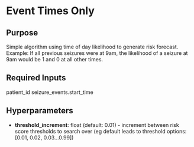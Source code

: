 # Event Times Only

## Purpose

Simple algorithm using time of day likelihood to generate risk forecast.
Example: If all previous seizures were at 9am, the likelihood of a seizure at 9am would be 1 and 0 at all other times.

## Required Inputs

patient_id
seizure_events.start_time

## Hyperparameters

- **threshold_increment**: float (default: 0.01) - increment between risk score thresholds to search
  over (eg default leads to threshold options: [0.01, 0.02, 0.03...0.99])
